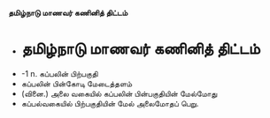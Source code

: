 **தமிழ்நாடு மாணவர் கணினித் திட்டம்**
- # தமிழ்நாடு மாணவர் கணினித் திட்டம்
- -1 n. கப்பலின் பிற்பகுதி
- கப்பலின் பின்கோடி மேடைத்தளம்
- (வினை.) அலை வகையில் கப்பலின் பின்பகுதியின் மேல்மோது
- கப்பல்வகையில் பிற்பகுதியின் மேல் அலைமோதப் பெறு.

